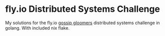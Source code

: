 # fly.io Distributed Systems Challenge

My solutions for the fly.io [gossip gloomers](https://fly.io/dist-sys/) distributed systems challenge in golang. With included nix flake.
